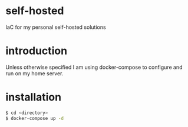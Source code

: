 # self-hosted
IaC for my personal self-hosted solutions

# introduction
Unless otherwise specified I am using docker-compose to configure and run on my home server.

# installation
```sh
$ cd <directory>
$ docker-compose up -d
```
